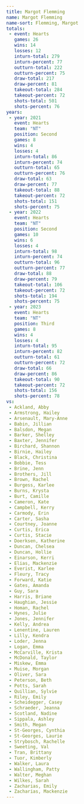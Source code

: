 ```yaml
---
title: Margot Flemming
name: Margot Flemming
name-sort: Flemming, Margot
totals:
 - event: Hearts
   games: 26
   wins: 14
   losses: 12
   inturn-total: 279
   inturn-percent: 77
   outturn-total: 222
   outturn-percent: 75
   draw-total: 217
   draw-percent: 81
   takeout-total: 284
   takeout-percent: 72
   shots-total: 501
   shots-percent: 76
years:
 - year: 2021
   event: Hearts
   team: "NT"
   position: Second
   games: 8
   wins: 4
   losses: 4
   inturn-total: 86
   inturn-percent: 74
   outturn-total: 65
   outturn-percent: 76
   draw-total: 63
   draw-percent: 77
   takeout-total: 88
   takeout-percent: 72
   shots-total: 151
   shots-percent: 75
 - year: 2022
   event: Hearts
   team: "NT"
   position: Second
   games: 10
   wins: 6
   losses: 4
   inturn-total: 98
   inturn-percent: 74
   outturn-total: 96
   outturn-percent: 77
   draw-total: 88
   draw-percent: 79
   takeout-total: 106
   takeout-percent: 72
   shots-total: 194
   shots-percent: 75
 - year: 2023
   event: Hearts
   team: "NT"
   position: Third
   games: 8
   wins: 4
   losses: 4
   inturn-total: 95
   inturn-percent: 82
   outturn-total: 61
   outturn-percent: 72
   draw-total: 66
   draw-percent: 86
   takeout-total: 90
   takeout-percent: 72
   shots-total: 156
   shots-percent: 78
vs:
 - Ackland, Abby
 - Armstrong, Hailey
 - Arsenault, Mary-Anne
 - Babin, Jillian
 - Balsdon, Megan
 - Barker, Shelley
 - Baxter, Jennifer
 - Birchard, Shannon
 - Birnie, Hailey
 - Black, Christina
 - Bobbie, Tess
 - Brine, Jenn
 - Brothers, Jill
 - Brown, Rachel
 - Burgess, Karlee
 - Burns, Krysta
 - Burt, Camille
 - Cameron, Kate
 - Campbell, Kerry
 - Carmody, Erin
 - Carter, Sasha
 - Courtney, Joanne
 - Curtis, Erica
 - Curtis, Stacie
 - Doerksen, Katherine
 - Duncan, Chelsea
 - Duncan, Hollie
 - Einarson, Kerri
 - Elias, Mackenzie
 - Everist, Karlee
 - Fleury, Tracy
 - Forward, Katie
 - Gates, Amanda
 - Guy, Sara
 - Harris, Briane
 - Haughian, Jessie
 - Homan, Rachel
 - Hynes, Julie
 - Jones, Jennifer
 - Kelly, Andrea
 - Lenentine, Lauren
 - Lilly, Kendra
 - Loder, Jenna
 - Logan, Emma
 - McCarville, Krista
 - McDonald, Taylor
 - Miskew, Emma
 - Muise, Morgan
 - Oliver, Sara
 - Peterson, Beth
 - Potts, Sarah
 - Quillian, Sylvie
 - Riley, Emily
 - Scheidegger, Casey
 - Schraeder, Jeanna
 - Scotland, Nadine
 - Sippala, Ashley
 - Smith, Megan
 - St-Georges, Cynthia
 - St-Georges, Laurie
 - Strybosch, Rachelle
 - Sweeting, Val
 - Tran, Brittany
 - Tuor, Kimberly
 - Walker, Laura
 - Wallingham, Patty
 - Walter, Meghan
 - Wilkes, Sarah
 - Zacharias, Emily
 - Zacharias, Mackenzie
---
```

